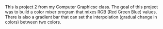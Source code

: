 This is project 2 from my Computer Graphicsc class. The goal of this project was to build a color mixer program that mixes RGB (Red Green Blue) values. There is also a gradient bar that can set the interpolation (gradual change in colors) between two colors.